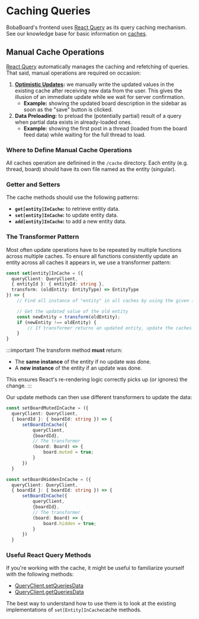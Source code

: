 # Caching Queries

BobaBoard's frontend uses [React Query](https://react-query.tanstack.com/) as its query caching mechanism. See our knowledge base for basic information on [caches](../knowledge-base.md#cache).

## Manual Cache Operations

[React Query](https://react-query.tanstack.com/) automatically manages the caching and refetching of queries. That said, manual operations are required on occasion:

1. **[Optimistic Updates](../knowledge-base.md#optimistic-updates):** we manually write the updated values in the existing cache after receiving new data from the user. This gives the illusion of an immediate update while we wait for server confirmation.
   - **Example:** showing the updated board description in the sidebar as soon as the "save" button is clicked.
2. **Data Preloading:** to preload the (potentially partial) result of a query when partial data exists in already-loaded ones.
   - **Example:** showing the first post in a thread (loaded from the board feed data) while waiting for the full thread to load.

### Where to Define Manual Cache Operations

All caches operation are definined in the `/cache` directory. Each entity (e.g. thread, board) should have its own file named as the entity (singular).

### Getter and Setters

The cache methods should use the following patterns:

- **`get[entity]InCache`:** to retrieve entity data.
- **`set[entity]InCache`:** to update entity data.
- **`add[entity]InCache`:** to add a new entity data.

### The Transformer Pattern

Most often update operations have to be repeated by multiple functions across multiple caches. To ensure all functions consistently update an entity across all caches it appears in, we use a transformer pattern:

```typescript
const set[entity]InCache = ({
  queryClient: QueryClient,
  { entityId }: { entityId: string },
  transform: (oldEntity: EntityType) => EntityType
}) => {
    // Find all instance of "entity" in all caches by using the given id.

    // Get the updated value of the old entity
    const newEntity = transform(oldEntity);
    if (newEntity !== oldEntity) {
        // If transformer returns an updated entity, update the caches with the new values
    }
}
```

:::important
The transform method **must** return:

- The **same instance** of the entity if no update was done.
- A **new instance** of the entity if an update was done.

This ensures React's re-rendering logic correctly picks up (or ignores) the change.
:::

Our update methods can then use different transformers to update the data:

```typescript
const setBoardMutedInCache = ({
  queryClient: QueryClient,
  { boardId }: { boardId: string }) => {
      setBoardInCache({
          queryClient,
          {boardId},
          // The transformer
          (board: Board) => {
              board.muted = true;
          }
      })
  }
```

```typescript
const setBoardHiddenInCache = ({
  queryClient: QueryClient,
  { boardId }: { boardId: string }) => {
      setBoardInCache({
          queryClient,
          {boardId},
          // The transformer
          (board: Board) => {
              board.hidden = true;
          }
      })
  }
```

### Useful React Query Methods

If you're working with the cache, it might be useful to familiarize yourself with the following methods:

- [QueryClient.setQueriesData](https://react-query.tanstack.com/reference/QueryClient#queryclientsetqueriesdata)
- [QueryClient.getQueriesData](https://react-query.tanstack.com/reference/QueryClient#queryclientgetqueriesdata)

The best way to understand how to use them is to look at the existing implementations of `set[Entity]InCache`cache methods.
